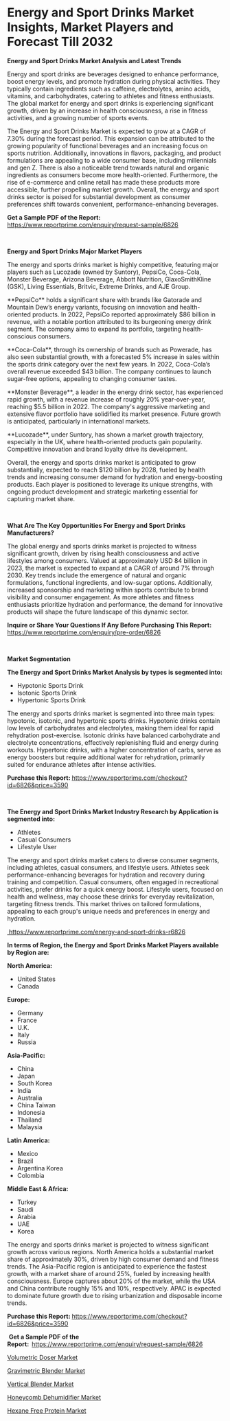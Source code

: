 <p><h1>Energy and Sport Drinks Market Insights, Market Players and Forecast Till 2032</h1></p><p><strong>Energy and Sport Drinks Market Analysis and Latest Trends</strong></p>
<p><p>Energy and sport drinks are beverages designed to enhance performance, boost energy levels, and promote hydration during physical activities. They typically contain ingredients such as caffeine, electrolytes, amino acids, vitamins, and carbohydrates, catering to athletes and fitness enthusiasts. The global market for energy and sport drinks is experiencing significant growth, driven by an increase in health consciousness, a rise in fitness activities, and a growing number of sports events.</p><p>The Energy and Sport Drinks Market is expected to grow at a CAGR of 7.30% during the forecast period. This expansion can be attributed to the growing popularity of functional beverages and an increasing focus on sports nutrition. Additionally, innovations in flavors, packaging, and product formulations are appealing to a wide consumer base, including millennials and gen Z. There is also a noticeable trend towards natural and organic ingredients as consumers become more health-oriented. Furthermore, the rise of e-commerce and online retail has made these products more accessible, further propelling market growth. Overall, the energy and sport drinks sector is poised for substantial development as consumer preferences shift towards convenient, performance-enhancing beverages.</p></p>
<p><strong>Get a Sample PDF of the Report:&nbsp;</strong> <a href="https://www.reportprime.com/enquiry/request-sample/6826?utm_campaign=3093&utm_medium=2&utm_source=Github&utm_content=ia&utm_term=19032025&utm_id=energy-and-sport-drinks">https://www.reportprime.com/enquiry/request-sample/6826</a></p>
<p>&nbsp;</p>
<p><strong>Energy and Sport Drinks Major Market Players</strong></p>
<p><p>The energy and sports drinks market is highly competitive, featuring major players such as Lucozade (owned by Suntory), PepsiCo, Coca-Cola, Monster Beverage, Arizona Beverage, Abbott Nutrition, GlaxoSmithKline (GSK), Living Essentials, Britvic, Extreme Drinks, and AJE Group. </p><p>**PepsiCo** holds a significant share with brands like Gatorade and Mountain Dew’s energy variants, focusing on innovation and health-oriented products. In 2022, PepsiCo reported approximately $86 billion in revenue, with a notable portion attributed to its burgeoning energy drink segment. The company aims to expand its portfolio, targeting health-conscious consumers.</p><p>**Coca-Cola**, through its ownership of brands such as Powerade, has also seen substantial growth, with a forecasted 5% increase in sales within the sports drink category over the next few years. In 2022, Coca-Cola’s overall revenue exceeded $43 billion. The company continues to launch sugar-free options, appealing to changing consumer tastes.</p><p>**Monster Beverage**, a leader in the energy drink sector, has experienced rapid growth, with a revenue increase of roughly 20% year-over-year, reaching $5.5 billion in 2022. The company's aggressive marketing and extensive flavor portfolio have solidified its market presence. Future growth is anticipated, particularly in international markets.</p><p>**Lucozade**, under Suntory, has shown a market growth trajectory, especially in the UK, where health-oriented products gain popularity. Competitive innovation and brand loyalty drive its development.</p><p>Overall, the energy and sports drinks market is anticipated to grow substantially, expected to reach $120 billion by 2028, fueled by health trends and increasing consumer demand for hydration and energy-boosting products. Each player is positioned to leverage its unique strengths, with ongoing product development and strategic marketing essential for capturing market share.</p></p>
<p>&nbsp;</p>
<p><strong>What Are The Key Opportunities For Energy and Sport Drinks Manufacturers?</strong></p>
<p><p>The global energy and sports drinks market is projected to witness significant growth, driven by rising health consciousness and active lifestyles among consumers. Valued at approximately USD 84 billion in 2023, the market is expected to expand at a CAGR of around 7% through 2030. Key trends include the emergence of natural and organic formulations, functional ingredients, and low-sugar options. Additionally, increased sponsorship and marketing within sports contribute to brand visibility and consumer engagement. As more athletes and fitness enthusiasts prioritize hydration and performance, the demand for innovative products will shape the future landscape of this dynamic sector.</p></p>
<p><strong>Inquire or Share Your Questions If Any Before Purchasing This Report:</strong> <a href="https://www.reportprime.com/enquiry/pre-order/6826?utm_campaign=3093&utm_medium=2&utm_source=Github&utm_content=ia&utm_term=19032025&utm_id=energy-and-sport-drinks">https://www.reportprime.com/enquiry/pre-order/6826</a></p>
<p>&nbsp;</p>
<p><strong>Market Segmentation</strong></p>
<p><strong>The Energy and Sport Drinks Market Analysis by types is segmented into:</strong></p>
<p><ul><li>Hypotonic Sports Drink</li><li>Isotonic Sports Drink</li><li>Hypertonic Sports Drink</li></ul></p>
<p><p>The energy and sports drinks market is segmented into three main types: hypotonic, isotonic, and hypertonic sports drinks. Hypotonic drinks contain low levels of carbohydrates and electrolytes, making them ideal for rapid rehydration post-exercise. Isotonic drinks have balanced carbohydrate and electrolyte concentrations, effectively replenishing fluid and energy during workouts. Hypertonic drinks, with a higher concentration of carbs, serve as energy boosters but require additional water for rehydration, primarily suited for endurance athletes after intense activities.</p></p>
<p><strong>Purchase this Report:&nbsp;</strong><a href="https://www.reportprime.com/checkout?id=6826&price=3590&utm_campaign=3093&utm_medium=2&utm_source=Github&utm_content=ia&utm_term=19032025&utm_id=energy-and-sport-drinks">https://www.reportprime.com/checkout?id=6826&price=3590</a></p>
<p>&nbsp;</p>
<p><strong>The Energy and Sport Drinks Market Industry Research by Application is segmented into:</strong></p>
<p><ul><li>Athletes</li><li>Casual Consumers</li><li>Lifestyle User</li></ul></p>
<p><p>The energy and sport drinks market caters to diverse consumer segments, including athletes, casual consumers, and lifestyle users. Athletes seek performance-enhancing beverages for hydration and recovery during training and competition. Casual consumers, often engaged in recreational activities, prefer drinks for a quick energy boost. Lifestyle users, focused on health and wellness, may choose these drinks for everyday revitalization, targeting fitness trends. This market thrives on tailored formulations, appealing to each group's unique needs and preferences in energy and hydration.</p></p>
<p><a href="https://www.reportprime.com/energy-and-sport-drinks-r6826?utm_campaign=3093&utm_medium=2&utm_source=Github&utm_content=ia&utm_term=19032025&utm_id=energy-and-sport-drinks">&nbsp;https://www.reportprime.com/energy-and-sport-drinks-r6826</a></p>
<p><strong>In terms of Region, the Energy and Sport Drinks Market Players available by Region are:</strong></p>
<p>
    <p> <strong> North America: </strong>
        <ul>
            <li>United States</li>
            <li>Canada</li>
        </ul>
        </p> 
    <p> <strong> Europe: </strong>
        <ul>
            <li>Germany</li>
            <li>France</li>
            <li>U.K.</li>
            <li>Italy</li>
            <li>Russia</li>
        </ul>
        </p> 
    <p> <strong> Asia-Pacific: </strong>
        <ul>
            <li>China</li>
            <li>Japan</li>
            <li>South Korea</li>
            <li>India</li>
            <li>Australia</li>
            <li>China Taiwan</li>
            <li>Indonesia</li>
            <li>Thailand</li>
            <li>Malaysia</li>
        </ul>
        </p> 
    <p> <strong> Latin America: </strong>
        <ul>
            <li>Mexico</li>
            <li>Brazil</li>
            <li>Argentina Korea</li>
            <li>Colombia</li>
        </ul>
        </p> 
    <p> <strong> Middle East & Africa: </strong>
        <ul>
            <li>Turkey</li>
            <li>Saudi</li>
            <li>Arabia</li>
            <li>UAE</li>
            <li>Korea</li>
        </ul>
    </p>
    </p>
<p><p>The energy and sports drinks market is projected to witness significant growth across various regions. North America holds a substantial market share of approximately 30%, driven by high consumer demand and fitness trends. The Asia-Pacific region is anticipated to experience the fastest growth, with a market share of around 25%, fueled by increasing health consciousness. Europe captures about 20% of the market, while the USA and China contribute roughly 15% and 10%, respectively. APAC is expected to dominate future growth due to rising urbanization and disposable income trends.</p></p>
<p><strong>Purchase this Report: </strong><a href="https://www.reportprime.com/checkout?id=6826&price=3590&utm_campaign=3093&utm_medium=2&utm_source=Github&utm_content=ia&utm_term=19032025&utm_id=energy-and-sport-drinks">https://www.reportprime.com/checkout?id=6826&price=3590</a></p>
<p>&nbsp;<strong>Get a Sample PDF of the Report:&nbsp;&nbsp;</strong><a href="https://www.reportprime.com/enquiry/request-sample/6826?utm_campaign=3093&utm_medium=2&utm_source=Github&utm_content=ia&utm_term=19032025&utm_id=energy-and-sport-drinks">https://www.reportprime.com/enquiry/request-sample/6826</a></p>
<p><strong></strong></p>
<p><p><a href="https://www.linkedin.com/pulse/theglobal-volumetric-doser-market-sizeenormousand-growthrate-1voxe?utm_campaign=3093&utm_medium=2&utm_source=Github&utm_content=ia&utm_term=19032025&utm_id=energy-and-sport-drinks">Volumetric Doser Market</a></p><p><a href="https://www.linkedin.com/pulse/gravimetric-blender-market-size-2025-2032-reports-rise-cagr-bdhbe?utm_campaign=3093&utm_medium=2&utm_source=Github&utm_content=ia&utm_term=19032025&utm_id=energy-and-sport-drinks">Gravimetric Blender Market</a></p><p><a href="https://www.linkedin.com/pulse/sales-channel-penetration-market-opportunities-vertical-blender-ectre?utm_campaign=3093&utm_medium=2&utm_source=Github&utm_content=ia&utm_term=19032025&utm_id=energy-and-sport-drinks">Vertical Blender Market</a></p><p><a href="https://www.linkedin.com/pulse/honeycomb-dehumidifier-market-size-application-revenue-forecast-dtgue?utm_campaign=3093&utm_medium=2&utm_source=Github&utm_content=ia&utm_term=19032025&utm_id=energy-and-sport-drinks">Honeycomb Dehumidifier Market</a></p><p><a href="https://github.com/artussavasrv/Market-Research-Report-List-1/blob/main/hexane-free-protein-market.md?utm_campaign=3093&utm_medium=2&utm_source=Github&utm_content=ia&utm_term=19032025&utm_id=energy-and-sport-drinks">Hexane Free Protein Market</a></p></p>
